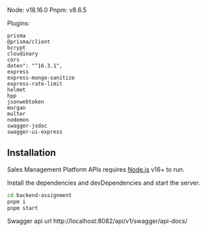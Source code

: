 Node: v18.16.0
Pnpm: v8.6.5

Plugins:

    prisma
    @prisma/client
    bcrypt
    cloudinary
    cors
    doten": "^16.3.1",
    express
    express-mongo-sanitize
    express-rate-limit
    helmet
    hpp
    jsonwebtoken
    morgan
    multer
    nodemon
    swagger-jsdoc 
    swagger-ui-express


## Installation

Sales Management Platform APIs requires [Node.js](https://nodejs.org/) v16+ to run.

Install the dependencies and devDependencies and start the server.

```sh
cd backend-assignment
pnpm i
pnpm start
```

Swagger api url
http://localhost:8082/api/v1/swagger/api-docs/
